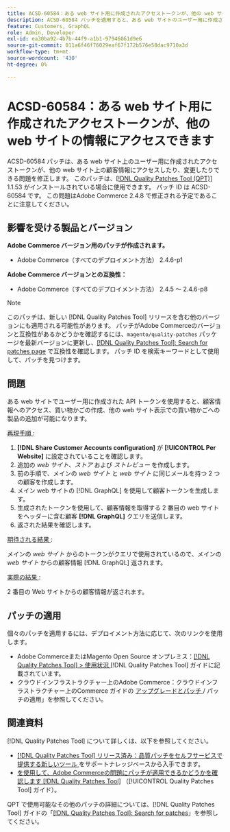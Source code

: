 ```yaml
---
title: ACSD-60584：ある web サイト用に作成されたアクセストークンが、他の web サイトの情報にアクセスできます
description: ACSD-60584 パッチを適用すると、ある web サイトのユーザー用に作成されたアクセストークンが、他の web サイトの顧客情報にアクセスしたり変更したりできる問題を修正できます。
feature: Customers, GraphQL
role: Admin, Developer
exl-id: ea30ba92-4b7b-44f9-a1b1-97946061d9e6
source-git-commit: 011a6f46f76029eaf67f172b576e58dac9710a3d
workflow-type: tm+mt
source-wordcount: '430'
ht-degree: 0%

---
```


# ACSD-60584：ある web サイト用に作成されたアクセストークンが、他の web サイトの情報にアクセスできます

ACSD-60584 パッチは、ある web サイト上のユーザー用に作成されたアクセストークンが、他の web サイト上の顧客情報にアクセスしたり、変更したりできる問題を修正します。 このパッチは、[[!DNL Quality Patches Tool (QPT)]](https://experienceleague.adobe.com/docs/commerce-operations/tools/quality-patches-tool/usage.html) 1.1.53 がインストールされている場合に使用できます。 パッチ ID は ACSD-60584 です。 この問題はAdobe Commerce 2.4.8 で修正される予定であることに注意してください。

## 影響を受ける製品とバージョン

**Adobe Commerce バージョン用のパッチが作成されます。**

* Adobe Commerce（すべてのデプロイメント方法） 2.4.6-p1

**Adobe Commerce バージョンとの互換性：**

* Adobe Commerce（すべてのデプロイメント方法） 2.4.5 ～ 2.4.6-p8

>[!NOTE]
>
>このパッチは、新しい [!DNL Quality Patches Tool] リリースを含む他のバージョンにも適用される可能性があります。 パッチがAdobe Commerceのバージョンと互換性があるかどうかを確認するには、`magento/quality-patches` パッケージを最新バージョンに更新し、[[!DNL Quality Patches Tool]: Search for patches page](https://experienceleague.adobe.com/tools/commerce-quality-patches/index.html) で互換性を確認します。 パッチ ID を検索キーワードとして使用して、パッチを見つけます。

## 問題

ある web サイトでユーザー用に作成された API トークンを使用すると、顧客情報へのアクセス、買い物かごの作成、他の web サイト表示での買い物かごへの製品の追加が可能になります。

<u> 再現手順 </u>:

1. **[!DNL Share Customer Accounts configuration]** が **[!UICONTROL Per Website]** に設定されていることを確認します。
1. 追加の *web サイト*、*ストア* および *ストレビュー* を作成します。
1. 前の手順で、メインの *web サイト* と *web サイト* に同じメールを持つ 2 つの顧客を作成します。
1. メイン web サイトの [!DNL GraphQL] を使用して顧客トークンを生成します。
1. 生成されたトークンを使用して、顧客情報を取得する 2 番目の web サイトをヘッダーに含む顧客 **[!DNL GraphQL]** クエリを送信します。
1. 返された結果を確認します。

<u> 期待される結果 </u>:

メインの *web サイト* からのトークンがクエリで使用されているので、メインの *web サイト* からの顧客情報 [!DNL GraphQL] 返されます。

<u> 実際の結果 </u>:

2 番目の Web サイトからの顧客情報が返されます。

## パッチの適用

個々のパッチを適用するには、デプロイメント方法に応じて、次のリンクを使用します。

* Adobe CommerceまたはMagento Open Source オンプレミス：[[!DNL Quality Patches Tool] > 使用状況 ](/help/tools/quality-patches-tool/usage.md) [!DNL Quality Patches Tool] ガイドに記載されています。
* クラウドインフラストラクチャー上のAdobe Commerce：クラウドインフラストラクチャー上のCommerce ガイドの [ アップグレードとパッチ ](https://experienceleague.adobe.com/docs/commerce-cloud-service/user-guide/develop/upgrade/apply-patches.html)/ パッチの適用」を参照してください。

## 関連資料

[!DNL Quality Patches Tool] について詳しくは、以下を参照してください。

* [[!DNL Quality Patches Tool]  リリース済み：品質パッチをセルフサービスで提供する新しいツール ](https://experienceleague.adobe.com/en/docs/commerce-operations/tools/quality-patches-tool/quality-patches-tool-to-self-serve-quality-patches) をサポートナレッジベースから入手できます。
* [ を使用して、Adobe Commerceの問題にパッチが適用できるかどうかを確認します  [!DNL Quality Patches Tool]](/help/tools/quality-patches-tool/patches-available-in-qpt/check-patch-for-magento-issue-with-magento-quality-patches.md) （[!UICONTROL Quality Patches Tool] ガイド）。


QPT で使用可能なその他のパッチの詳細については、[!DNL Quality Patches Tool] ガイドの「[[!DNL Quality Patches Tool]: Search for patches](https://experienceleague.adobe.com/tools/commerce-quality-patches/index.html)」を参照してください。
